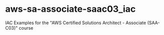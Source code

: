 # aws-sa-associate-saac03_iac
IAC Examples for the "AWS Certified Solutions Architect - Associate (SAA-C03)" course

